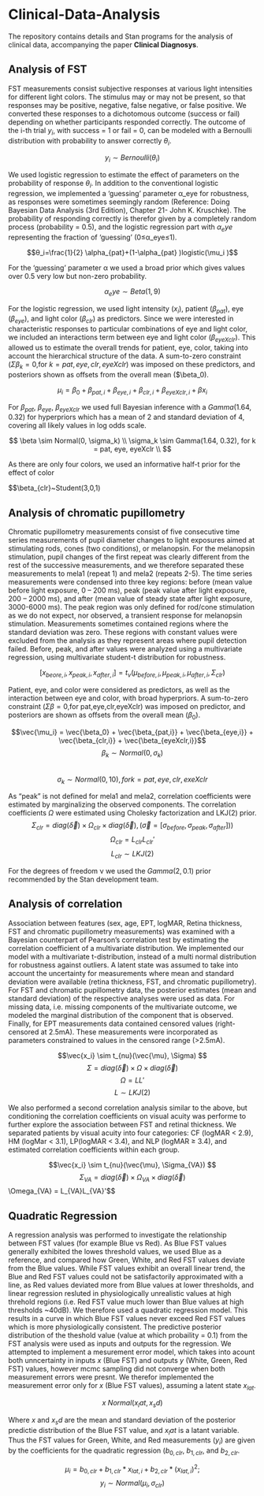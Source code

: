# Clinical-Data-Analysis

The repository contains details and Stan programs for the analysis of clinical data, accompanying the paper **Clinical Diagnosys**.

## Analysis of FST

FST measurements consist subjective responses at various light intensities for different light colors. The stimulus may or may not be present, so that responses may be positive, negative, false negative, or false positive. We converted these responses to a dichotomous outcome (success or fail) depending on whether participants responded correctly. The outcome of the i-th trial $y_i$, with success = 1 or fail = 0, can be modeled with a Bernoulli distribution with probability to answer correctly $　\theta_i　$. 

$$y_i \sim Bernoulli(\theta_i)$$

We used logistic regression to estimate the effect of parameters on the probability of response $θ_i$. In addition to the conventional logistic regression, we implemented a ‘guessing’ parameter α_eye for robustness, as responses were sometimes seemingly random (Reference: Doing Bayesian Data Analysis (3rd Edition), Chapter 21- John K. Kruschke). The probability of responding correctly is therefor given by a completely random process (probability = 0.5), and the logistic regression part with $α_eye$ representing the fraction of ‘guessing’ (0≤α_eye≤1).

$$θ_i=\frac{1}{2} \alpha_{pat}+(1-\alpha_{pat} )logistic(\mu_i )$$

For the ‘guessing’ parameter α we used a broad prior which gives values over 0.5 very low but non-zero probability.

$$α_eye \sim Beta(1,9)$$

For the logistic regression, we used light intensity ($x_i$), patient ($\beta_{pat}$), eye ($\beta_{eye}$), and light color ($\beta_{clr}$) as predictors. Since we were interested in characteristic responses to particular combinations of eye and light color, we included an interactions term between eye and light color ($\beta_{eyeXclr}$). This allowed us to estimate the overall trends for patient, eye, color, taking into account the hierarchical structure of the data. A sum-to-zero constraint ($\Sigma\beta_k=0$,for $k=pat,eye,clr,eyeXclr$) was imposed on these predictors, and posteriors shown as offsets from the overall mean ($\beta_0).

$$\mu_i=\beta_0+\beta_{pat,i}+\beta_{eye,i}+\beta_{clr,i}+\beta_{eyeXclr,i}+\beta x_i$$

For $\beta_{pat}$, $\beta_{eye}$, $\beta_{eyeXclr}$ we used full Bayesian inference with a $Gamma(1.64,0.32)$ for hyperpriors which has a mean of 2 and standard deviation of 4, covering all likely values in log odds scale.

$$
\beta \sim Normal(0, \sigma_k) \\
\sigma_k \sim Gamma(1.64, 0.32), for k = pat, eye, eyeXclr \\
$$

As there are only four colors, we used an informative half-t prior for the effect of color 

$$\beta_{clr}~Student(3,0,1)

## Analysis of chromatic pupillometry

Chromatic pupillometry measurements consist of five consecutive time series measurements of pupil diameter changes to light exposures aimed at stimulating rods, cones (two conditions), or melanopsin. For the melanopsin stimulation, pupil changes of the first repeat was clearly different from the rest of the successive measurements, and we therefore separated these measurements to mela1 (repeat 1) and mela2 (repeats 2-5). The time series measurements were condensed into three key regions: before (mean value before light exposure, 0 – 200 ms), peak (peak value after light exposure, 200 – 2000 ms), and after (mean value of steady state after light exposure, 3000-6000 ms). The peak region was only defined for rod/cone stimulation as we do not expect, nor observed, a transient response for melanopsin stimulation. Measurements sometimes contained regions where the standard deviation was zero. These regions with constant values were excluded from the analysis as they represent areas where pupil detection failed. Before, peak, and after values were analyzed using a multivariate regression, using multivariate student-t distribution for robustness. 

$$[x_{beore,i},x_{peak,i},x_{after,i} ] = t_{\nu} (μ_{before,i},μ_{peak,i},μ_{after,i}, \Sigma_{clr})$$

Patient, eye, and color were considered as predictors, as well as the interaction between eye and color, with broad hyperpriors. A sum-to-zero constraint ($\Sigma\beta=0$,for pat,eye,clr,eyeXclr) was imposed on predictor, and posteriors are shown as offsets from the overall mean ($\beta_0$).

$$\vec{\mu_i} = \vec{\beta_0} + \vec{\beta_{pat,i}} + \vec{\beta_{eye,i}} + \vec{\beta_{clr,i}} + \vec{\beta_{eyeXclr,i}}$$
$$\beta_k \sim Normal(0, \sigma_k)$$  
$$\sigma_k \sim Normal(0,10), for k=pat,eye,clr,exeXclr $$

As “peak” is not defined for mela1 and mela2, correlation coefficients were estimated by marginalizing the observed components. The correlation coefficients $\Omega$ were estimated using Cholesky factorization and LKJ(2) prior.
$$\Sigma_{clr} = diag(\vec{\delta}) \times \Omega_{clr} \times diag(\vec{\delta}), (\vec{\sigma} = [\sigma_{before}, \sigma_{peak}, \sigma_{after}]))$$
$$\Omega_{clr} = L_{clr} L_{clr}'$$
$$L_{clr} \sim LKJ(2)$$

For the degrees of freedom ν we used the $Gamma(2,0.1)$ prior recommended by the Stan development team.

## Analysis of correlation 

Association between features (sex, age, EPT, logMAR, Retina thickness, FST and chromatic pupillometry measurements) was examined with a Bayesian counterpart of Pearson’s correlation test by estimating the correlation coefficient of a multivariate distribution. We implemented our model with a multivariate t-distribution, instead of a multi normal distribution for robustness against outliers. A latent state was assumed to take into account the uncertainty for measurements where mean and standard deviation were available (retina thickness, FST, and chromatic pupillometry). For FST and chromatic pupillometry data, the posterior estimates (mean and standard deviation) of the respective analyses were used as data. For missing data, i.e. missing components of the multivariate outcome, we modeled the marginal distribution of the component that is observed. Finally, for EPT measurements data contained censored values (right-censored at 2.5mA). These measurements were incorporated as parameters constrained to values in the censored range (>2.5mA). 

$$\vec{x_i} \sim t_{nu}(\vec{\mu}, \Sigma) $$
$$\Sigma = diag(\vec{\delta}) \times \Omega \times diag(\vec{\delta})$$
$$\Omega = LL'$$
$$L \sim LKJ(2)$$

We also performed a second correlation analysis similar to the above, but conditioning the correlation coefficients on visual acuity was performe to further explore the association between FST and retinal thickness. We separated patients by visual acuity into four categories: CF (logMAR < 2.9), HM (logMar < 3.1), LP(logMAR < 3.4), and NLP (logMAR ≥ 3.4), and estimated correlation coefficients within each group. 

$$\vec{x_i} \sim t_{nu}(\vec{\mu}, \Sigma_{VA}) $$
$$\Sigma_{VA} = diag(\vec{\delta}) \times \Omega_{VA} \times diag(\vec{\delta})
$$\Omega_{VA} = L_{VA}L_{VA}'$$

## Quadratic Regression

A regression analysis was performed to investigate the relationship between FST values (for example Blue vs Red). As Blue FST values generally exhibited the lowes threshold values, we used Blue as a reference, and compared how Green, White, and Red FST values deviate from the Blue values. While FST values exhibit an overall linear trend, the Blue and Red FST values could not be satisfactorily approximated  with a line, as Red values deviated more from Blue values at lower thresholds, and linear regression resluted in physiologically unrealistic values at high threhold regions (i.e. Red FST value much lower than Blue values at high thresholds ~40dB). We therefore used a quadratic regression model. This results in a curve in which Blue FST values never exceed Red FST values which is more physiologically consistent. The predictive posterior distribution of the theshold value (value at which probaility = 0.1) from the FST analysis were used as inputs and outputs for the regression. We attempted to implement a mesurement error model, which takes into acount both unncertainty in inputs $x$ (Blue FST) and outputs $y$ (White, Green, Red FST) values, however mcmc sampling did not converge when both measurement errors were presnt. We therefor implemented the measurement error only for $x$ (Blue FST values), assuming a latent state $x_{lat}$. 

$$  x ~ Normal(x_lat, x_sd) $$

Where $x$ and $x_sd$ are the mean and standard deviation of the posterior predictie distribution of the Blue FST value, and $x_lat$ is a latant variable. Thus the FST values for Green, White, and Red measurements ($y_i$) are given by the coefficients for the quadratic regression ($b_{0,clr}$, $b_{1,clr}$, and $b_{2,clr}$.

$$ \mu_i = b_{0,clr} + b_{1,clr} * x_{lat,i} + b_{2,clr} * (x_{lat,i})^2; $$
$$ y_i \sim Normal(\mu_i, \sigma_{clr}) $$


